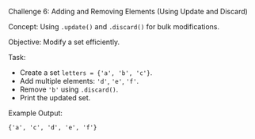 Challenge 6: Adding and Removing Elements (Using Update and Discard)  

Concept:   Using `.update()` and `.discard()` for bulk modifications.

Objective:   Modify a set efficiently.

Task:  
- Create a set `letters = {'a', 'b', 'c'}`.
- Add multiple elements: `'d'`, `'e'`, `'f'`.
- Remove `'b'` using `.discard()`.
- Print the updated set.

Example Output:  
```
{'a', 'c', 'd', 'e', 'f'}
```
